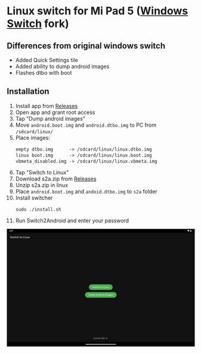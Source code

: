 # Linux switch for Mi Pad 5 ([Windows Switch](https://github.com/entaromia/mi-pad5-windows-switch) fork)

## Differences from original windows switch
- Added Quick Settings tile
- Added ability to dump android images
- Flashes dtbo with boot

## Installation
1) Install app from [Releases](https://github.com/timoxa0/Switch2Linux-Nabu/releases)
2) Open app and grant root access
3) Tap "Dump android images"
4) Move `android.boot.img` and `android.dtbo.img` to PC from `/sdcard/linux/`
5) Place images:
   ```
   empty dtbo.img      -> /sdcard/linux/linux.dtbo.img
   linux boot.img      -> /sdcard/linux/linux.boot.img
   vbmeta_disabled.img -> /sdcard/linux/linux.vbmeta.img
   ```
6) Tap "Switch to Linux"
7) Download s2a.zip from [Releases](https://github.com/timoxa0/Switch2Linux-Nabu/releases)
8) Unzip s2a.zip in linux
9) Place `android.boot.img` and `andoid.dtbo.img` to `s2a` folder
10) Install switcher
    ```console
    sudo ./install.sh
    ```
11) Run Switch2Android and enter your password

![Screenshot](./assets/screenshot.jpg "screenshot")
